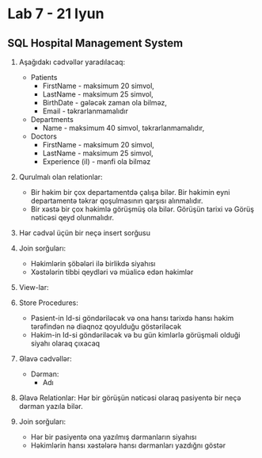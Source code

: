 # Lab 7 - 21 Iyun
## SQL Hospital Management System
1. Aşağıdakı cədvəllər yaradılacaq:
    - Patients 
        - FirstName - maksimum 20 simvol, 
        - LastName - maksimum 25 simvol, 
        - BirthDate - gələcək zaman ola bilməz,
        - Email - təkrarlanmamalıdır
    - Departments 
        - Name - maksimum 40 simvol, təkrarlanmamalıdır,
    - Doctors 
        - FirstName - maksimum 20 simvol, 
        - LastName - maksimum 25 simvol, 
        - Experience (il) - mənfi ola bilməz 
2. Qurulmalı olan relationlar:
    - Bir həkim bir çox departamentdə çalışa bilər. Bir həkimin eyni departamentə təkrar qoşulmasının qarşısı alınmalıdır.
    - Bir xəstə bir çox həkimlə görüşmüş ola bilər. Görüşün tarixi və Görüş nəticəsi qeyd olunmalıdır.
3. Hər cədvəl üçün bir neçə insert sorğusu
4. Join sorğuları:
    - Həkimlərin şöbələri ilə birlikdə siyahısı
    - Xəstələrin tibbi qeydləri və müalicə edən həkimlər
5. View-lar:
    
6. Store Procedures:
    - Pasient-in Id-si göndəriləcək və ona hansı tarixdə hansı həkim tərəfindən nə diaqnoz qoyulduğu göstəriləcək
    - Həkim-in Id-si göndəriləcək və bu gün kimlərlə görüşməli olduği siyahı olaraq çıxacaq
7. Əlavə cədvəllər:
    - Dərman:
        - Adı
8. Əlavə Relationlar:
    Hər bir görüşün nəticəsi olaraq pasiyentə bir neçə dərman yazıla bilər.
9. Join sorğuları:
    - Hər bir pasiyentə ona yazılmış dərmanların siyahısı
    - Həkimlərin hansı xəstələrə hansı dərmanları yazdığnı göstər